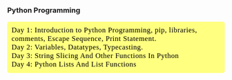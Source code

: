 ### Python Programming
<div style="color:white;
           display:fill;
           border-radius:5px;
           background-color:#ffff80;
           font-size:120%;
           font-family:Verdana;
           letter-spacing:0.6px">
        <p style="padding: 10px;
              color:black;">
          Day 1: Introduction to Python Programming, pip, libraries, comments, Escape Sequence, Print Statement.<br>
          Day 2: Variables, Datatypes, Typecasting.<br>
          Day 3: String Slicing And Other Functions In Python<br>
          Day 4: Python Lists And List Functions<br>
         </p>
</div>
